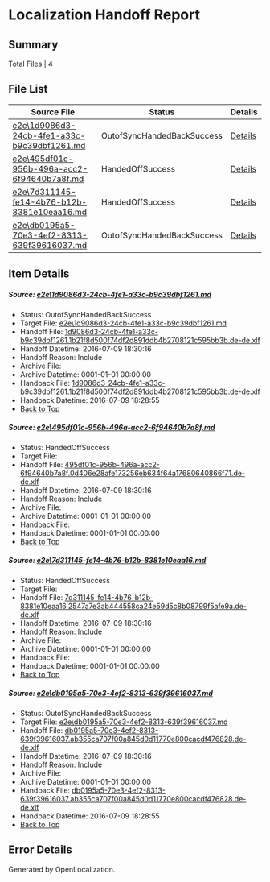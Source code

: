 # <a name='report-top'></a> Localization Handoff Report

## Summary
 Total Files | 4

## File List
 Source File | Status | Details 
 ----------- | ------ | ------- 
 [e2e\1d9086d3-24cb-4fe1-a33c-b9c39dbf1261.md](https://github.com/OpenLocalizationTestOrg/oltest/blob/379808778367559c81a8e0e2e6034cfebc374116/e2e/1d9086d3-24cb-4fe1-a33c-b9c39dbf1261.md) | OutofSyncHandedBackSuccess | [Details](#7db59a4302ec88a8c6c0d32f4c1bd5869a1274971)
 [e2e\495df01c-956b-496a-acc2-6f94640b7a8f.md](https://github.com/OpenLocalizationTestOrg/oltest/blob/42606eecf4ffd5c1b25272150f5b732b29227707/e2e/495df01c-956b-496a-acc2-6f94640b7a8f.md) | HandedOffSuccess | [Details](#6e8c3e194f1ea73b28c69a774e66ae6c51a0e0d33)
 [e2e\7d311145-fe14-4b76-b12b-8381e10eaa16.md](https://github.com/OpenLocalizationTestOrg/oltest/blob/42606eecf4ffd5c1b25272150f5b732b29227707/e2e/7d311145-fe14-4b76-b12b-8381e10eaa16.md) | HandedOffSuccess | [Details](#ee9bca28d5675566356da254377f55f39665757e4)
 [e2e\db0195a5-70e3-4ef2-8313-639f39616037.md](https://github.com/OpenLocalizationTestOrg/oltest/blob/379808778367559c81a8e0e2e6034cfebc374116/e2e/db0195a5-70e3-4ef2-8313-639f39616037.md) | OutofSyncHandedBackSuccess | [Details](#682d8b03d136f93ab525ae1f1bda7edfb75a35686)

## Item Details
##### <a name='7db59a4302ec88a8c6c0d32f4c1bd5869a1274971'></a> Source: [e2e\1d9086d3-24cb-4fe1-a33c-b9c39dbf1261.md](https://github.com/OpenLocalizationTestOrg/oltest/blob/379808778367559c81a8e0e2e6034cfebc374116/e2e/1d9086d3-24cb-4fe1-a33c-b9c39dbf1261.md)
* Status: OutofSyncHandedBackSuccess
* Target File: [e2e\1d9086d3-24cb-4fe1-a33c-b9c39dbf1261.md](https://github.com/OpenLocalizationTestOrg/oltest-dede-fly/blob/f3a16dd78d8dc7775483d382822b61b780eafd88/e2e/1d9086d3-24cb-4fe1-a33c-b9c39dbf1261.md)
* Handoff File: [1d9086d3-24cb-4fe1-a33c-b9c39dbf1261.1b21f8d500f74df2d891ddb4b2708121c595bb3b.de-de.xlf](https://github.com/OpenLocalizationTestOrg/olhandoff-e2e/blob/1f135cf946f6a25db74d829b315ee4d37f095f17/ol-handoff/OpenLocalizationTestOrg/oltest-dede-fly/ci/low/1d9086d3-24cb-4fe1-a33c-b9c39dbf1261.1b21f8d500f74df2d891ddb4b2708121c595bb3b.de-de.xlf)
* Handoff Datetime: 2016-07-09 18:30:16
* Handoff Reason: Include
* Archive File: 
* Archive Datetime: 0001-01-01 00:00:00
* Handback File: [1d9086d3-24cb-4fe1-a33c-b9c39dbf1261.1b21f8d500f74df2d891ddb4b2708121c595bb3b.de-de.xlf](https://github.com/OpenLocalizationTestOrg/olhandback-e2e/blob/bcd4db5c78e63564b97a1bffb3b19756037c98c9/ol-handback/OpenLocalizationTestOrg/oltest-dede-fly/ci/high/1d9086d3-24cb-4fe1-a33c-b9c39dbf1261.1b21f8d500f74df2d891ddb4b2708121c595bb3b.de-de.xlf)
* Handback Datetime: 2016-07-09 18:28:55
* [Back to Top](#report-top)

##### <a name='6e8c3e194f1ea73b28c69a774e66ae6c51a0e0d33'></a> Source: [e2e\495df01c-956b-496a-acc2-6f94640b7a8f.md](https://github.com/OpenLocalizationTestOrg/oltest/blob/42606eecf4ffd5c1b25272150f5b732b29227707/e2e/495df01c-956b-496a-acc2-6f94640b7a8f.md)
* Status: HandedOffSuccess
* Target File: 
* Handoff File: [495df01c-956b-496a-acc2-6f94640b7a8f.0d406e28afe173256eb634f64a17680640866f71.de-de.xlf](https://github.com/OpenLocalizationTestOrg/olhandoff-e2e/blob/1f135cf946f6a25db74d829b315ee4d37f095f17/ol-handoff/OpenLocalizationTestOrg/oltest-dede-fly/ci/low/495df01c-956b-496a-acc2-6f94640b7a8f.0d406e28afe173256eb634f64a17680640866f71.de-de.xlf)
* Handoff Datetime: 2016-07-09 18:30:16
* Handoff Reason: Include
* Archive File: 
* Archive Datetime: 0001-01-01 00:00:00
* Handback File: 
* Handback Datetime: 0001-01-01 00:00:00
* [Back to Top](#report-top)

##### <a name='ee9bca28d5675566356da254377f55f39665757e4'></a> Source: [e2e\7d311145-fe14-4b76-b12b-8381e10eaa16.md](https://github.com/OpenLocalizationTestOrg/oltest/blob/42606eecf4ffd5c1b25272150f5b732b29227707/e2e/7d311145-fe14-4b76-b12b-8381e10eaa16.md)
* Status: HandedOffSuccess
* Target File: 
* Handoff File: [7d311145-fe14-4b76-b12b-8381e10eaa16.2547a7e3ab444558ca24e59d5c8b08799f5afe9a.de-de.xlf](https://github.com/OpenLocalizationTestOrg/olhandoff-e2e/blob/1f135cf946f6a25db74d829b315ee4d37f095f17/ol-handoff/OpenLocalizationTestOrg/oltest-dede-fly/ci/low/7d311145-fe14-4b76-b12b-8381e10eaa16.2547a7e3ab444558ca24e59d5c8b08799f5afe9a.de-de.xlf)
* Handoff Datetime: 2016-07-09 18:30:16
* Handoff Reason: Include
* Archive File: 
* Archive Datetime: 0001-01-01 00:00:00
* Handback File: 
* Handback Datetime: 0001-01-01 00:00:00
* [Back to Top](#report-top)

##### <a name='682d8b03d136f93ab525ae1f1bda7edfb75a35686'></a> Source: [e2e\db0195a5-70e3-4ef2-8313-639f39616037.md](https://github.com/OpenLocalizationTestOrg/oltest/blob/379808778367559c81a8e0e2e6034cfebc374116/e2e/db0195a5-70e3-4ef2-8313-639f39616037.md)
* Status: OutofSyncHandedBackSuccess
* Target File: [e2e\db0195a5-70e3-4ef2-8313-639f39616037.md](https://github.com/OpenLocalizationTestOrg/oltest-dede-fly/blob/f3a16dd78d8dc7775483d382822b61b780eafd88/e2e/db0195a5-70e3-4ef2-8313-639f39616037.md)
* Handoff File: [db0195a5-70e3-4ef2-8313-639f39616037.ab355ca707f00a845d0d11770e800cacdf476828.de-de.xlf](https://github.com/OpenLocalizationTestOrg/olhandoff-e2e/blob/1f135cf946f6a25db74d829b315ee4d37f095f17/ol-handoff/OpenLocalizationTestOrg/oltest-dede-fly/ci/low/db0195a5-70e3-4ef2-8313-639f39616037.ab355ca707f00a845d0d11770e800cacdf476828.de-de.xlf)
* Handoff Datetime: 2016-07-09 18:30:16
* Handoff Reason: Include
* Archive File: 
* Archive Datetime: 0001-01-01 00:00:00
* Handback File: [db0195a5-70e3-4ef2-8313-639f39616037.ab355ca707f00a845d0d11770e800cacdf476828.de-de.xlf](https://github.com/OpenLocalizationTestOrg/olhandback-e2e/blob/bcd4db5c78e63564b97a1bffb3b19756037c98c9/ol-handback/OpenLocalizationTestOrg/oltest-dede-fly/ci/high/db0195a5-70e3-4ef2-8313-639f39616037.ab355ca707f00a845d0d11770e800cacdf476828.de-de.xlf)
* Handback Datetime: 2016-07-09 18:28:55
* [Back to Top](#report-top)


## Error Details

Generated by OpenLocalization.
